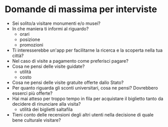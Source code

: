 # Domande di massima per interviste

- Sei solito/a visitare monumenti e/o musei?
- In che maniera ti informi al riguardo?
    - orari
    - posizione
    - promozioni
- Ti interesserebbe un'app per facilitarne la ricerca e la scoperta nella tua città?
- Nel caso di visite a pagamento come preferisci pagare?
- Cosa ne pensi delle visite guidate?
    - utilità
    - costo
- Cosa ne pensi delle visite gratuite offerte dallo Stato?
- Per quanto riguarda gli sconti universitari, cosa ne pensi? Dovrebbero esserci più offerte?
- Hai mai atteso per troppo tempo in fila per acquistare il biglietto tanto da decidere di rinunciare alla visita? 
	- utilità dei biglietti saltafila
- Tieni conto delle recensioni degli altri utenti nella decisione di quale bene culturale visitare?